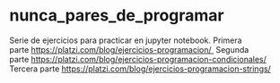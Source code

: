 # nunca_pares_de_programar
Serie de ejercicios para practicar en jupyter notebook.
Primera parte https://platzi.com/blog/ejercicios-programacion/ 
Segunda parte https://platzi.com/blog/ejercicios-programacion-condicionales/
Tercera parte https://platzi.com/blog/ejercicios-programacion-strings/
